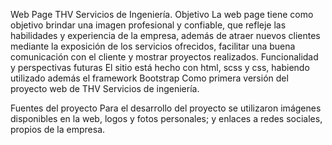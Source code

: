 Web Page THV Servicios de Ingeniería.
Objetivo
La web page tiene como objetivo brindar una imagen profesional y confiable, que refleje las habilidades y experiencia de la empresa, además de atraer nuevos clientes mediante la exposición de los servicios ofrecidos, facilitar una buena comunicación con el cliente y mostrar proyectos realizados. 
Funcionalidad y perspectivas futuras
El sitio está hecho con html, scss y css, habiendo utilizado además el framework Bootstrap Como primera versión del proyecto web de THV Servicios de ingeniería. 



Fuentes del proyecto
Para el desarrollo del proyecto se utilizaron imágenes disponibles en la web, logos y fotos personales; y enlaces a redes sociales, propios de la empresa.
